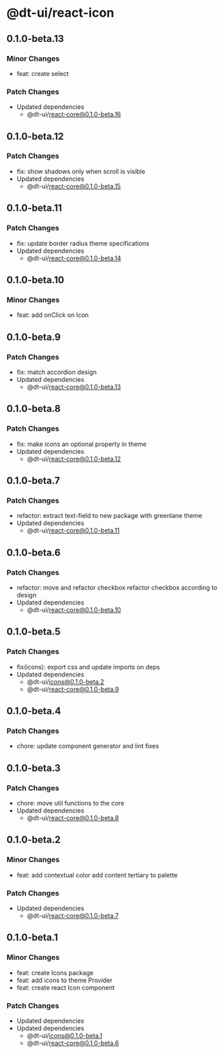 # @dt-ui/react-icon

## 0.1.0-beta.13

### Minor Changes

- feat: create select

### Patch Changes

- Updated dependencies
  - @dt-ui/react-core@0.1.0-beta.16

## 0.1.0-beta.12

### Patch Changes

- fix: show shadows only when scroll is visible
- Updated dependencies
  - @dt-ui/react-core@0.1.0-beta.15

## 0.1.0-beta.11

### Patch Changes

- fix: update border radius theme specifications
- Updated dependencies
  - @dt-ui/react-core@0.1.0-beta.14

## 0.1.0-beta.10

### Minor Changes

- feat: add onClick on Icon

## 0.1.0-beta.9

### Patch Changes

- fix: match accordion design
- Updated dependencies
  - @dt-ui/react-core@0.1.0-beta.13

## 0.1.0-beta.8

### Patch Changes

- fix: make icons an optional property in theme
- Updated dependencies
  - @dt-ui/react-core@0.1.0-beta.12

## 0.1.0-beta.7

### Patch Changes

- refactor: extract text-field to new package with greenlane theme
- Updated dependencies
  - @dt-ui/react-core@0.1.0-beta.11

## 0.1.0-beta.6

### Patch Changes

- refactor: move and refactor checkbox refactor checkbox according to design
- Updated dependencies
  - @dt-ui/react-core@0.1.0-beta.10

## 0.1.0-beta.5

### Patch Changes

- fix(icons): export css and update imports on deps
- Updated dependencies
  - @dt-ui/icons@0.1.0-beta.2
  - @dt-ui/react-core@0.1.0-beta.9

## 0.1.0-beta.4

### Patch Changes

- chore: update component generator and lint fixes

## 0.1.0-beta.3

### Patch Changes

- chore: move util functions to the core
- Updated dependencies
  - @dt-ui/react-core@0.1.0-beta.8

## 0.1.0-beta.2

### Minor Changes

- feat: add contextual color add content tertiary to palette

### Patch Changes

- Updated dependencies
  - @dt-ui/react-core@0.1.0-beta.7

## 0.1.0-beta.1

### Minor Changes

- feat: create Icons package
- feat: add icons to theme Provider
- feat: create react Icon component

### Patch Changes

- Updated dependencies
- Updated dependencies
  - @dt-ui/icons@0.1.0-beta.1
  - @dt-ui/react-core@0.1.0-beta.6
